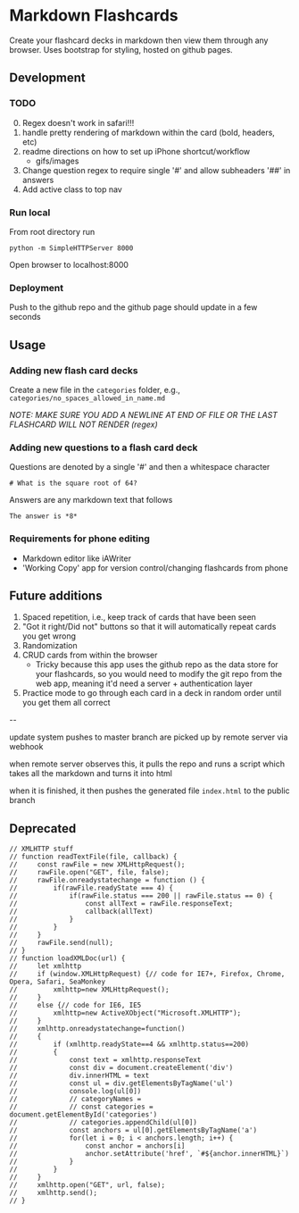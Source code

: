 # Markdown Flashcards

Create your flashcard decks in markdown then view them through any browser. Uses bootstrap for styling, hosted on github pages.

## Development

### TODO

0. Regex doesn't work in safari!!!
1. handle pretty rendering of markdown within the card (bold, headers, etc)
2. readme directions on how to set up iPhone shortcut/workflow
    - gifs/images
3. Change question regex to require single '#' and allow subheaders '##' in answers
4. Add active class to top nav 

### Run local

From root directory run
 
`python -m SimpleHTTPServer 8000`

Open browser to localhost:8000

### Deployment

Push to the github repo and the github page should update in a few seconds

## Usage 

### Adding new flash card decks

Create a new file in the `categories` folder, e.g., `categories/no_spaces_allowed_in_name.md`

*NOTE: MAKE SURE YOU ADD A NEWLINE AT END OF FILE OR THE LAST FLASHCARD WILL NOT RENDER (regex)*

### Adding new questions to a flash card deck

Questions are denoted by a single '#' and then a whitespace character

`# What is the square root of 64?`

Answers are any markdown text that follows

`The answer is *8*`

### Requirements for phone editing

- Markdown editor like iAWriter
- 'Working Copy' app for version control/changing flashcards from phone

## Future additions

1. Spaced repetition, i.e., keep track of cards that have been seen
2. "Got it right/Did not" buttons so that it will automatically repeat cards you get wrong
3. Randomization
4. CRUD cards from within the browser
    - Tricky because this app uses the github repo as the data store for your flashcards, so you would need to modify the git repo from the web app, meaning it'd need a server + authentication layer
5. Practice mode to go through each card in a deck in random order until you get them all correct

-- 

update system
pushes to master branch are picked up by remote server via webhook

when remote server observes this, it pulls the repo and runs a script which takes all the markdown and turns it into html

when it is finished, it then pushes the generated file `index.html` to the public branch

## Deprecated
```
// XMLHTTP stuff
// function readTextFile(file, callback) {
//     const rawFile = new XMLHttpRequest();
//     rawFile.open("GET", file, false);
//     rawFile.onreadystatechange = function () {
//         if(rawFile.readyState === 4) {
//             if(rawFile.status === 200 || rawFile.status == 0) {
//                 const allText = rawFile.responseText;
//                 callback(allText)
//             }
//         }
//     }
//     rawFile.send(null);
// }
// function loadXMLDoc(url) {
//     let xmlhttp
//     if (window.XMLHttpRequest) {// code for IE7+, Firefox, Chrome, Opera, Safari, SeaMonkey
//         xmlhttp=new XMLHttpRequest();
//     }
//     else {// code for IE6, IE5
//         xmlhttp=new ActiveXObject("Microsoft.XMLHTTP");
//     }
//     xmlhttp.onreadystatechange=function()
//     {
//         if (xmlhttp.readyState==4 && xmlhttp.status==200)
//         {
//             const text = xmlhttp.responseText   
//             const div = document.createElement('div')
//             div.innerHTML = text
//             const ul = div.getElementsByTagName('ul')
//             console.log(ul[0])
//             // categoryNames = 
//             // const categories = document.getElementById('categories')
//             // categories.appendChild(ul[0])
//             const anchors = ul[0].getElementsByTagName('a')
//             for(let i = 0; i < anchors.length; i++) {
//                 const anchor = anchors[i]
//                 anchor.setAttribute('href', `#${anchor.innerHTML}`)
//             }
//         }
//     }
//     xmlhttp.open("GET", url, false);
//     xmlhttp.send();
// }
```